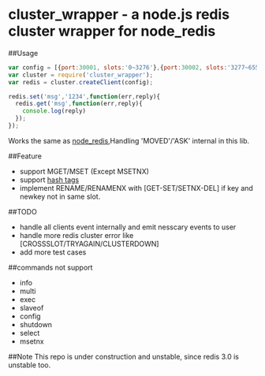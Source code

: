cluster_wrapper - a node.js redis cluster wrapper for node_redis
============================


##Usage
```js
var config = [{port:30001, slots:'0~3276'},{port:30002, slots:'3277~6553'},{port:30003, slots:'6554~9829'},{port:30004, slots:'9830~13106'},{port:30005, slots:'13106~16383'} ]
var cluster = require('cluster_wrapper');
var redis = cluster.createClient(config);

redis.set('msg','1234',function(err,reply){
  redis.get('msg',function(err,reply){
    console.log(reply)
  });
});
```
Works the same as [node_redis](https://github.com/mranney/node_redis),Handling 'MOVED'/'ASK' internal in this lib.

##Feature
 * support MGET/MSET (Except MSETNX)
 * support [hash tags](http://redis.io/topics/cluster-spec#implemented-subset)
 * implement RENAME/RENAMENX  with [GET-SET/SETNX-DEL]  if key and newkey not in same slot.

##TODO
 * handle all clients event internally and emit nesscary events to user
 * handle more redis cluster error like [CROSSSLOT/TRYAGAIN/CLUSTERDOWN]
 * add more test cases
 
##commands not support
 * info
 * multi
 * exec
 * slaveof
 * config
 * shutdown
 * select
 * msetnx

##Note
This repo is under construction and unstable, since redis 3.0 is unstable too.
